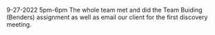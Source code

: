 9-27-2022 5pm-6pm The whole team met and did the Team Buiding (Benders) assignment as well as email our client for the first discovery meeting. 
